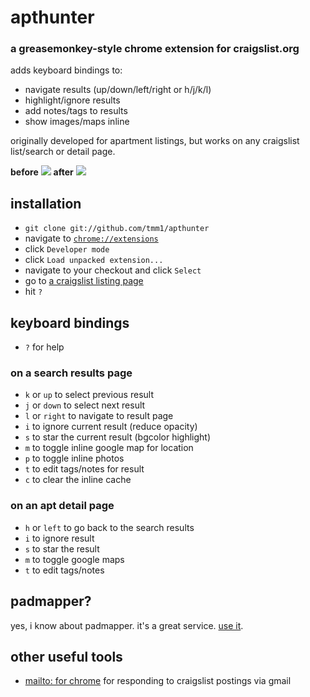 # apthunter
### a greasemonkey-style chrome extension for craigslist.org

adds keyboard bindings to:

* navigate results (up/down/left/right or h/j/k/l)
* highlight/ignore results
* add notes/tags to results
* show images/maps inline

originally developed for apartment listings, but works on any craigslist list/search or detail page.

**before**
![](http://f.cl.ly/items/3U2d0V1R2D1J3f0e0A2J/Screen%20shot%202011-08-21%20at%201.25.07%20AM.png)
**after**
![](http://f.cl.ly/items/350j0z3W40033U3l0U0B/Screen%20shot%202011-08-21%20at%201.12.22%20AM.png)

## installation

* `git clone git://github.com/tmm1/apthunter`
* navigate to [`chrome://extensions`](chrome://extensions/)
* click `Developer mode`
* click `Load unpacked extension...`
* navigate to your checkout and click `Select`
* go to [a craigslist listing page](http://sfbay.craigslist.org/sfc/apa/)
* hit `?`

## keyboard bindings

* `?` for help

### on a search results page

* `k` or `up` to select previous result
* `j` or `down` to select next result
* `l` or `right` to navigate to result page
* `i` to ignore current result (reduce opacity)
* `s` to star the current result (bgcolor highlight)
* `m` to toggle inline google map for location
* `p` to toggle inline photos
* `t` to edit tags/notes for result
* `c` to clear the inline cache

### on an apt detail page

* `h` or `left` to go back to the search results
* `i` to ignore result
* `s` to star the result
* `m` to toggle google maps
* `t` to edit tags/notes

## padmapper?

yes, i know about padmapper. it's a great service. [use it](http://padmapper.com).

## other useful tools

* [mailto: for chrome](https://chrome.google.com/webstore/detail/dgkkmcknielgdhebimdnfahpipajcpjn) for responding to craigslist postings via gmail

